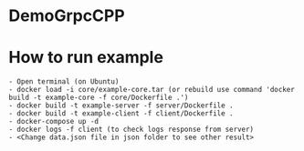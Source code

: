 # DemoGrpcCPP


# How to run example   
    - Open terminal (on Ubuntu)
    - docker load -i core/example-core.tar (or rebuild use command 'docker build -t example-core -f core/Dockerfile .')
    - docker build -t example-server -f server/Dockerfile .
    - docker build -t example-client -f client/Dockerfile .
    - docker-compose up -d
    - docker logs -f client (to check logs response from server)
    - <Change data.json file in json folder to see other result>

